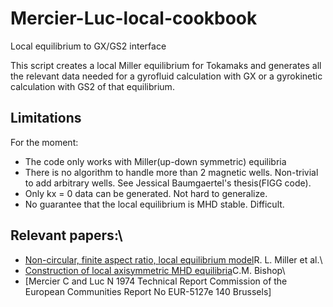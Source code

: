 # Mercier-Luc-local-cookbook
Local equilibrium to GX/GS2 interface

This script creates a local Miller equilibrium for Tokamaks and generates all the relevant data needed for a gyrofluid calculation with GX or a gyrokinetic calculation with GS2 of that equilibrium.

## Limitations
For the moment:
* The code only works with Miller(up-down symmetric) equilibria
* There is no algorithm to handle more than 2 magnetic wells. Non-trivial to add arbitrary wells. See Jessical Baumgaertel's thesis(FIGG code).
* Only kx = 0 data can be generated. Not hard to generalize.
* No guarantee that the local equilibrium is MHD stable. Difficult.

## Relevant papers:\
* [Non-circular, finite aspect ratio, local equilibrium model](https://aip.scitation.org/doi/10.1063/1.872666)R. L. Miller et al.\\
* [Construction of local axisymmetric MHD equilibria](https://inis.iaea.org/search/searchsinglerecord.aspx?recordsFor=SingleRecord&RN=17000660)C.M. Bishop\\
* [Mercier C and Luc N 1974 Technical Report Commission of the European Communities Report No EUR-5127e 140 Brussels]

